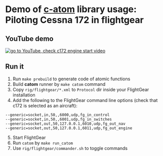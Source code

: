 # Demo of  [**c-atom**](https://github.com/ctlst-tech/c-atom) library usage: Piloting Cessna 172 in flightgear 

## YouTube demo

[![go to YouTube, check c172 engine start video](https://img.youtube.com/vi/OVEkKTiokHU/0.jpg)](https://www.youtube.com/watch?v=OVEkKTiokHU)

## Run it

1. Run ```make prebuild``` to generate code of atomic functions
2. Build **catom** runner by ```make catom``` command
3. Copy ```rig/flightgear/*.xml``` to ```Protocol``` dir inside your FlightGear installation
4. Add the following to the FlightGear command line options (check that c172 is selected as an aircraft):
```
--generic=socket,in,50,,6000,udp,fg_in_control
--generic=socket,in,50,,6001,udp,fg_in_switches
--generic=socket,out,50,127.0.0.1,6010,udp,fg_out_nav
--generic=socket,out,50,127.0.0.1,6011,udp,fg_out_engine
```
5. Start FlightGear
6. Run ```catom``` by ```make run_catom```
7. Use ```rig/flightgear/commander.sh``` to toggle commands
